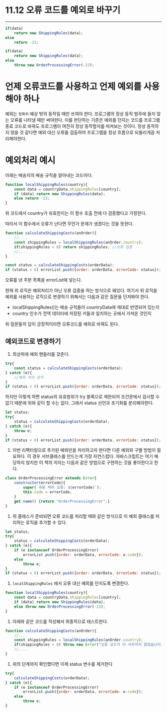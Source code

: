 # 11.12 오류 코드를 예외로 바꾸기
---

```jsx
if(data)
	return new ShippingRules(data);
else
	return -23;
```

```jsx
if(data)
	return new ShippingRules(data);
else
	throw new OrderProcessingError(-23);
```

# 언제 오류코드를 사용하고 언제 예외를 사용해야 하나

예외는 `정확히` 예상 밖의 동작일 때만 쓰여야 한다. 프로그램의 정상 동작 범주에 들지 않는 오류를 나타낼 때만 써야한다. 이를 판단하는 기준은 예외를 던지는 코드를 프로그램 종료 코드로 바꿔도 프로그램이 여전히 정상 동작할지를 따져보는 것이다. 정상 동작하지 않을 것 같다면 예외 대신 오류를 검출하여 프로그램을 정상 흐름으로 되돌리게끔 처리해야한다.

# 예외처리 예시

아래는 배송지의 배송 규칙을 알아내는 코드이다.

```jsx
function localShippingRules(country){
	const data = countryData.shippingRules[country];
	if (data) return new ShippingRules(data);
	else return -23;
}
```

위 코드에서 country가 유효한지는 이 함수 호출 전에 다 검증했다고 가정한다.

따라서 이 함수에서 오류가 난다면 무언가 문제가 생겼다는 것을 뜻한다.

```jsx
function calculateShippingCosts(anOrder){
	//....
	const shippingRules = localShippingRules(anOrder.country);
	if(shippingRules < 0) return shippingRules; //오류 검증
	//....
}
```

```jsx
const status = calculateShippingCosts(orderData);
if (status < 0) errorList.push({order: orderData, errorCode: status});
```

오류를 낸 주문 목록을 errorList에 넣는다.

현재 위 로직은 예외처리가 아닌 오류 검증을 하는 방식으로 돼있다. 여기서 위 로직을 예외를 사용하는 로직으로 변경하기 위해서는 다음과 같은 질문을 던져봐야 한다.

- localShippingRules()는 배송 규칙들이 countryData에 제대로 반영되어 있는지
- country 인수가 전역 데이터에 저장된 키들과 일치하는 곳에서 가져온 것인지

위 질문들의 답이 긍정적이라면 오류코드를 예외로 바꿔도 된다.

## 예외코드로 변경하기

1. 최상위에 예외 핸들러를 갖춘다. 

```jsx
try{
	const status = calculateShippingCosts(orderData);
} catch (e){
	//예외 처리 로직
}
if (status < 0) errorList.push({order: orderData, errorCode: status});
```

하지만 이렇게 하면 status의 유효범위가 try 블록으로 제한되어 조건문에서 검사할 수 없기 때문에 위와 같이 할 수는 없다. 그래서 status 선언과 초기화를 분리해야한다.

```jsx
let status;
try{
	status = calculateShippingCosts(orderData);
} catch (e){
	throw e;
}
if (status < 0) errorList.push({order: orderData, errorCode: status});
```

1. 이번 리팩터링으로 추가된 예외만을 처리하고자 한다면 다른 예외와 구별 방법이 필요하다. 이 경우 서브클래스를 만드는게 가장 자연스럽다. 자바스크립트는 여기 해당하지 않지만 이 책의 저자는 다음과 같은 방법으로 구현하는 것을 좋아한다고 한다.

```jsx
class OrderProcessingError extends Error{
	constructor(errorCode){
		super(`주문 처리 오류: ${errorCode}`);
		this.code = errorCode;	
	}
	get name() {return "OrderProcessingError";}
}
```

1. 위 클래스가 준비되면 오류 코드를 처리할 때와 같은 방식으로 이 예외 클래스를 처리하는 로직을 추가할 수 있다.

```jsx
let status;
try{
	status = calculateShippingCosts(orderData);
} catch (e){
	if (e instanceof OrderProcessingError)
		errorList.push({order: orderData, errorCode: e.code});
	else
		throw e;
}
if (status < 0) errorList.push({order: orderData, errorCode: status});
```

1. `localShippingRules` 에서 오류 대신 예외를 던지도록 변경한다.

```jsx
function localShippingRules(country){
	const data = countryData.shippingRules[country];
	if (data) return new ShippingRules(data);
	else throw new OrderProcessingError(-23);
}
```

1. 아래와 같은 코드를 작성해서 최종적으로 테스트한다.

```jsx
function calculateShippingCosts(anOrder){
	//....
	const shippingRules = localShippingRules(anOrder.country);
	if(shippingRules < 0) throw new Error("오류 코드가 다 사라지지 않았습니다.");
	//....
}
```

1. 위의 단계까지 확인했다면 이제 status 변수를 제거한다

```jsx
try{
	calculateShippingCosts(orderData);
} catch (e){
	if (e instanceof OrderProcessingError)
		errorList.push({order: orderData, errorCode: e.code});
	else
		throw e;
}
```
